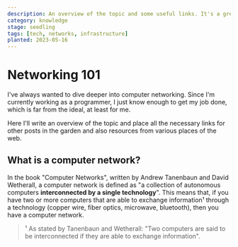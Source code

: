 ```yaml
---
description: An overview of the topic and some useful links. It's a great place to start, honestly.
category: knowledge
stage: seedling
tags: [tech, networks, infrastructure]
planted: 2023-05-16
---
```


# Networking 101

I've always wanted to dive deeper into computer networking. Since I'm currently working as a programmer, I just know enough to get my job done, which is far from the ideal, at least for me.

Here I'll write an overview of the topic and place all the necessary links for other posts in the garden and also resources from various places of the web.

## What is a computer network?

In the book "Computer Networks", written by Andrew Tanenbaun and David Wetherall, a computer network is defined as "a collection of autonomous computers **interconnected by a single technology**". This means that, if you have two or more computers that are able to exchange information¹ through a technology (copper wire, fiber optics, microwave, bluetooth), then you have a computer network.

> ¹ As stated by Tanenbaun and Wetherall: "Two computers are said to be interconnected if they are able to exchange information". 
